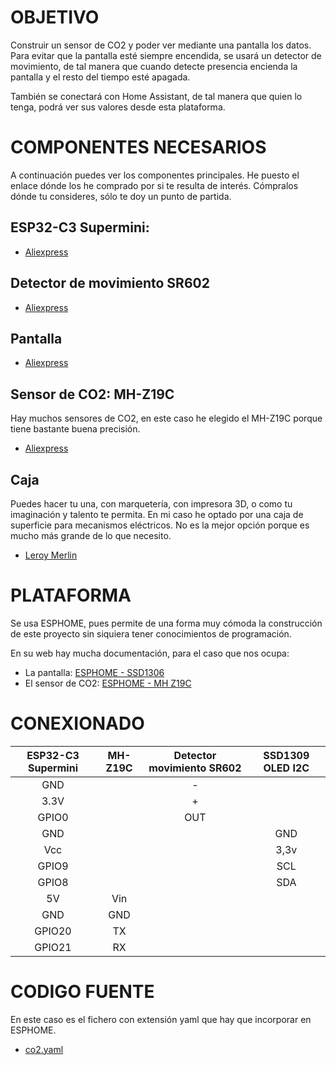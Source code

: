 # OBJETIVO
Construir un sensor de CO2 y poder ver mediante una pantalla los datos.
Para evitar que la pantalla esté siempre encendida, se usará un detector de movimiento, de tal manera que cuando detecte presencia encienda la pantalla y el resto del tiempo esté apagada.

También se conectará con Home Assistant, de tal manera que quien lo tenga, podrá ver sus valores desde esta plataforma. 

# COMPONENTES NECESARIOS

A continuación puedes ver los componentes principales. He puesto el enlace dónde los he comprado por si te resulta de interés. Cómpralos dónde tu consideres, sólo te doy un punto de partida.

## ESP32-C3 Supermini:   
 * [Aliexpress](https://es.aliexpress.com/item/1005005967641936.html)

## Detector de movimiento SR602
  * [Aliexpress](https://es.aliexpress.com/item/32921030810.html)

## Pantalla
  * [Aliexpress](https://es.aliexpress.com/item/32896971385.html)
  

## Sensor de CO2: MH-Z19C
  Hay muchos sensores de CO2, en este caso he elegido el MH-Z19C porque tiene bastante buena precisión.
  * [Aliexpress](https://es.aliexpress.com/item/4001296615950.html)
  

## Caja
  Puedes hacer tu una, con marquetería, con impresora 3D, o como tu imaginación y talento te permita.
  En mi caso he optado por una caja de superficie para mecanismos eléctricos. No es la mejor opción porque es mucho más grande de lo que necesito.

  * [Leroy Merlin](https://www.leroymerlin.es/productos/electricidad-y-domotica/cajas-y-conexiones-electricas/cajas-de-registro/caja-de-mecanismos-universal-85x85-mm-15918413.html)


# PLATAFORMA 
Se usa ESPHOME, pues permite de una forma muy cómoda la construcción de este proyecto sin siquiera tener conocimientos de programación.

En su web hay mucha documentación, para el caso que nos ocupa:

* La pantalla: [ESPHOME - SSD1306](https://esphome.io/components/display/ssd1306)
* El sensor de CO2: [ESPHOME - MH Z19C](https://esphome.io/components/sensor/mhz19.html?highlight=mh+z19c)


# CONEXIONADO

| ESP32-C3 Supermini | MH-Z19C | Detector movimiento SR602 | SSD1309 OLED I2C |
| :---:| :----: | :---: | :---: |
| GND | | -  |  | 
|3.3V |  | + |  |
|GPIO0 | | OUT | |
|GND | | | GND |
|Vcc | |  | 3,3v|
|GPIO9 | |  | SCL |
|GPIO8 |   |  | SDA  |
|5V | Vin | | |
|GND | GND | | |
|GPIO20 | TX | | |
|GPIO21 | RX | | |



# CODIGO FUENTE
En este caso es el fichero con extensión yaml que hay que incorporar en ESPHOME.
* [co2.yaml](co2.yaml)
